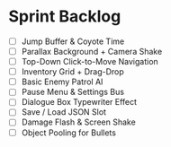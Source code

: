 # Sprint Backlog
- [ ] Jump Buffer & Coyote Time
- [ ] Parallax Background + Camera Shake
- [ ] Top-Down Click-to-Move Navigation
- [ ] Inventory Grid + Drag-Drop
- [ ] Basic Enemy Patrol AI
- [ ] Pause Menu & Settings Bus
- [ ] Dialogue Box Typewriter Effect
- [ ] Save / Load JSON Slot
- [ ] Damage Flash & Screen Shake
- [ ] Object Pooling for Bullets

